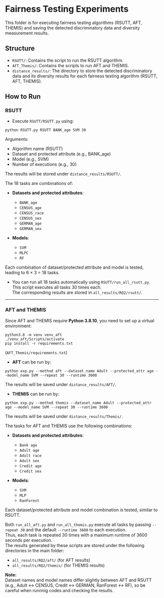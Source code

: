 # Fairness Testing Experiments

This folder is for executing fairness testing algorithms (RSUTT, AFT, THEMIS) and saving the detected discriminatory data and diversity measurement results.

## Structure

- `RSUTT/`: Contains the script to run the RSUTT algorithm.
- `AFT_Themis/`: Contains the scripts to run AFT and THEMIS.
- `distance_results/`: The directory to store the detected discriminatory data and its diversity results for each fairness testing algorithm (RSUTT, AFT, THEMIS).

## How to Run

### RSUTT
- Execute `RSUTT/RSUTT.py` using:

```
python RSUTT.py RSUTT BANK_age SVM 30
```
Arguments:
- Algorithm name (RSUTT)
- Dataset and protected attribute (e.g., BANK_age)
- Model (e.g., SVM)
- Number of executions (e.g., 30)

The results will be stored under `distance_results/RSUTT/`.

The 18 tasks are combinations of:

- **Datasets and protected attributes**:
  - `BANK_age`
  - `CENSUS_age`
  - `CENSUS_race`
  - `CENSUS_sex`
  - `GERMAN_age`
  - `GERMAN_sex`

- **Models**:
  - `SVM`
  - `MLPC`
  - `RF`

Each combination of dataset/protected attribute and model is tested, leading to 6 × 3 = 18 tasks.

- You can run all 18 tasks automatically using `RSUTT/run_all_rsutt.py`.  
This script executes all tasks 30 times each.  
The corresponding results are stored in `all_results/RQ2/rsutt/`.

---

### AFT and THEMIS

Since AFT and THEMIS require **Python 3.8.10**, you need to set up a virtual environment:

```
python3.8 -m venv venv_aft
./venv_aft/Scripts/activate
pip install -r requirements.txt
```
(`AFT_Themis/requirements.txt`)

- **AFT** can be run by:

```
python exp.py --method aft --dataset_name Adult --protected_attr age --model_name SVM --repeat 30 --runtime 3600
```
The results will be saved under `distance_results/AFT/`.

- **THEMIS** can be run by:

```
python exp.py --method themis --dataset_name Adult --protected_attr age --model_name SVM --repeat 30 --runtime 3600
```
The results will be saved under `distance_results/Themis/`.

The tasks for AFT and THEMIS use the following combinations:

- **Datasets and protected attributes**:
  - `Bank age`
  - `Adult age`
  - `Adult race`
  - `Adult sex`
  - `Credit age`
  - `Credit sex`

- **Models**:
  - `SVM`
  - `MLP`
  - `RanForest`

Each dataset/protected attribute and model combination is tested, similar to RSUTT.

Both `run_all_aft.py` and `run_all_themis.py` execute all tasks by passing `--repeat 30` and the default `--runtime 3600` to each execution.  
Thus, each task is repeated 30 times with a maximum runtime of 3600 seconds per execution.  
The results generated by these scripts are stored under the following directories in the main folder:

- `all_results/RQ2/aft/` (for AFT results)
- `all_results/RQ2/themis/` (for THEMIS results)



**Note:**  
Dataset names and model names differ slightly between AFT and RSUTT (e.g., Adult ↔︎ CENSUS, Credit ↔︎ GERMAN, RanForest ↔︎ RF), so be careful when runnnig codes and checking the results.
